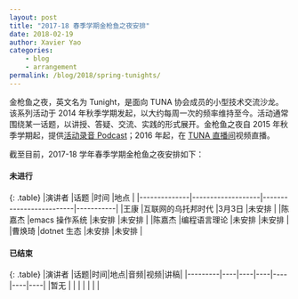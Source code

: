 ```yaml
---
layout: post
title: "2017-18 春季学期金枪鱼之夜安排"
date: 2018-02-19
author: Xavier Yao
categories:
    - blog
    - arrangement
permalink: /blog/2018/spring-tunights/
---
```


金枪鱼之夜，英文名为 Tunight，是面向 TUNA 协会成员的小型技术交流沙龙。该系列活动于 2014 年秋季学期发起，以大约每周一次的频率维持至今。活动通常围绕某一话题，以讲授、答疑、交流、实践的形式展开。金枪鱼之夜自 2015 年秋季学期起，提供[活动录音 Podcast](https://podcast.tuna.moe)；2016 年起，在 [TUNA 直播间](http://live.tuna.tsinghua.edu.cn)视频直播。

截至目前，2017-18 学年春季学期金枪鱼之夜安排如下：

#### 未进行

{: .table}
|演讲者        |话题               |时间                     |地点       |
|--------------|-------------------|-------------------------|-----------|
|王康          |互联网的乌托邦时代 |3月3日                   |未安排     |
|陈嘉杰        |emacs 操作系统     |未安排                   |未安排     |
|陈嘉杰        |编程语言理论       |未安排                   |未安排     |
|曹焕琦        |dotnet 生态        |未安排                   |未安排     |

#### 已结束

{: .table}
|演讲者   |话题|时间|地点|音频|视频|讲稿|
|---------|----|----|----|----|----|----|
|暂无     |    |    |    |    |    |    |
